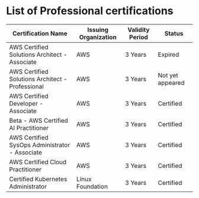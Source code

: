 # List of Professional certifications

| Certification Name                               | Issuing Organization | Validity Period | Status           |
| ------------------------------------------------ | -------------------- | --------------- | ---------------- |
| AWS Certified Solutions Architect - Associate    | AWS                  | 3 Years         | Expired          |
| AWS Certified Solutions Architect - Professional | AWS                  | 3 Years         | Not yet appeared |
| AWS Certified Developer - Associate              | AWS                  | 3 Years         | Certified        |
| Beta - AWS Certified AI Practitioner             | AWS                  | 3 Years         | Certified        |
| AWS Certified SysOps Administrator - Associate   | AWS                  | 3 Years         | Certified        |
| AWS Certified Cloud Practitioner                 | AWS                  | 3 Years         | Certified        |
| Certified Kubernetes Administrator               | Linux Foundation     | 3 Years         | Certified        |
